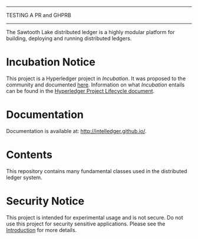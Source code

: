 
***

TESTING A PR and GHPRB

***

The Sawtooth Lake distributed ledger is a highly modular platform for building, deploying and
running distributed ledgers.

Incubation Notice
=================

This project is a Hyperledger project in _Incubation_. It was proposed to the 
community and documented [here](http://bit.ly/1T6eVBH). Information on what 
_Incubation_ entails can be found in the [Hyperledger Project Lifecycle document](https://goo.gl/4edNRc).

Documentation
=============

Documentation is available at: http://intelledger.github.io/.

Contents
========

This repository contains many fundamental classes used in the distributed ledger system.

Security Notice
===============
This project is intended for experimental usage and is not secure.
Do not use this project for security sensitive applications.
Please see the
[Introduction](http://intelledger.github.io/introduction.html)
for more details.

